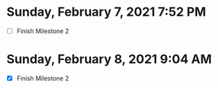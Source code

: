 # Sunday, February 7, 2021 7:52 PM
- [ ] Finish Milestone 2
# Sunday, February 8, 2021 9:04 AM
- [x] Finish Milestone 2